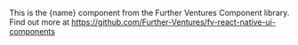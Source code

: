 This is the {name} component from the Further Ventures Component library.
Find out more at https://github.com/Further-Ventures/fv-react-native-ui-components
